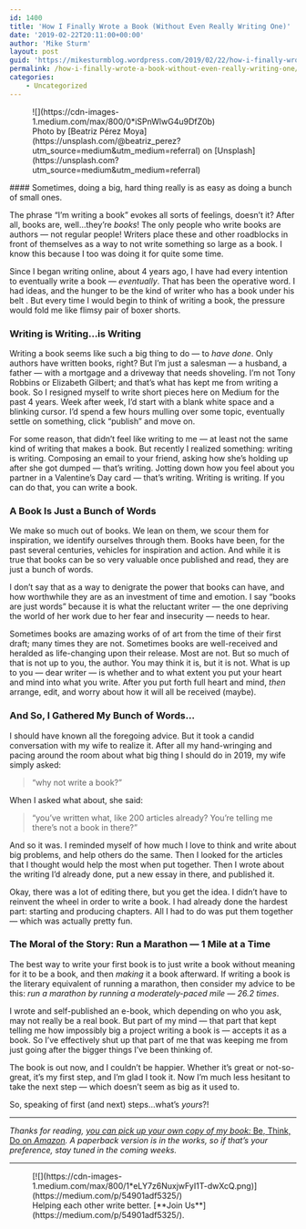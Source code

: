 ```yaml
---
id: 1400
title: 'How I Finally Wrote a Book (Without Even Really Writing One)'
date: '2019-02-22T20:11:00+00:00'
author: 'Mike Sturm'
layout: post
guid: 'https://mikesturmblog.wordpress.com/2019/02/22/how-i-finally-wrote-a-book-without-even-really-writing-one/'
permalink: /how-i-finally-wrote-a-book-without-even-really-writing-one/
categories:
    - Uncategorized
---
```


<figure class="wp-caption">![](https://cdn-images-1.medium.com/max/800/0*iSPnWlwG4u9DfZ0b)<figcaption class="wp-caption-text">Photo by [Beatriz Pérez Moya](https://unsplash.com/@beatriz_perez?utm_source=medium&utm_medium=referral) on [Unsplash](https://unsplash.com?utm_source=medium&utm_medium=referral)</figcaption></figure>#### Sometimes, doing a big, hard thing really is as easy as doing a bunch of small ones.

The phrase “I’m writing a book” evokes all sorts of feelings, doesn’t it? After all, books are, well…they’re *books*! The only people who write books are authors — not regular people! Writers place these and other roadblocks in front of themselves as a way to not write something so large as a book. I know this because I too was doing it for quite some time.

Since I began writing online, about 4 years ago, I have had every intention to eventually write a book — *eventually*. That has been the operative word. I had ideas, and the hunger to be the kind of writer who has a book under his belt . But every time I would begin to think of writing a book, the pressure would fold me like flimsy pair of boxer shorts.

### Writing is Writing…is Writing

Writing a book seems like such a big thing to do — to *have done*. Only authors have written books, right? But I’m just a salesman — a husband, a father — with a mortgage and a driveway that needs shoveling. I’m not Tony Robbins or Elizabeth Gilbert; and that’s what has kept me from writing a book. So I resigned myself to write short pieces here on Medium for the past 4 years. Week after week, I’d start with a blank white space and a blinking cursor. I’d spend a few hours mulling over some topic, eventually settle on something, click “publish” and move on.

For some reason, that didn’t feel like writing to me — at least not the same kind of writing that makes a book. But recently I realized something: writing is writing. Composing an email to your friend, asking how she’s holding up after she got dumped — that’s writing. Jotting down how you feel about you partner in a Valentine’s Day card — that’s writing. Writing is writing. If you can do that, you can write a book.

### A Book Is Just a Bunch of Words

We make so much out of books. We lean on them, we scour them for inspiration, we identify ourselves through them. Books have been, for the past several centuries, vehicles for inspiration and action. And while it is true that books can be so very valuable once published and read, they are just a bunch of words.

I don’t say that as a way to denigrate the power that books can have, and how worthwhile they are as an investment of time and emotion. I say “books are just words” because it is what the reluctant writer — the one depriving the world of her work due to her fear and insecurity — needs to hear.

Sometimes books are amazing works of of art from the time of their first draft; many times they are not. Sometimes books are well-received and heralded as life-changing upon their release. Most are not. But so much of that is not up to you, the author. You may think it is, but it is not. What is up to you — dear writer — is whether and to what extent you put your heart and mind into what you write. After you put forth full heart and mind, *then* arrange, edit, and worry about how it will all be received (maybe).

### And So, I Gathered My Bunch of Words…

I should have known all the foregoing advice. But it took a candid conversation with my wife to realize it. After all my hand-wringing and pacing around the room about what big thing I should do in 2019, my wife simply asked:

> “why not write a book?”

When I asked what about, she said:

> “you’ve written what, like 200 articles already? You’re telling me there’s not a book in there?”

And so it was. I reminded myself of how much I love to think and write about big problems, and help others do the same. Then I looked for the articles that I thought would help the most when put together. Then I wrote about the writing I’d already done, put a new essay in there, and published it.

Okay, there was a lot of editing there, but you get the idea. I didn’t have to reinvent the wheel in order to write a book. I had already done the hardest part: starting and producing chapters. All I had to do was put them together — which was actually pretty fun.

### The Moral of the Story: Run a Marathon — 1 Mile at a Time

The best way to write your first book is to just write a book without meaning for it to be a book, and then *making* it a book afterward. If writing a book is the literary equivalent of running a marathon, then consider my advice to be this: *run a marathon by running a moderately-paced mile — 26.2 times*.

I wrote and self-published an e-book, which depending on who you ask, may not really be a real book. But part of my mind — that part that kept telling me how impossibly big a project writing a book is — accepts it as a book. So I’ve effectively shut up that part of me that was keeping me from just going after the bigger things I’ve been thinking of.

The book is out now, and I couldn’t be happier. Whether it’s great or not-so-great, it’s my first step, and I’m glad I took it. Now I’m much less hesitant to take the next step — which doesn’t seem as big as it used to.

So, speaking of first (and next) steps…what’s *yours*?!

---

*Thanks for reading,* [*you can pick up your own copy of my book:* Be, Think, Do on *Amazon*](https://www.amazon.com/Be-Think-Do-Development-Productivity-ebook/dp/B07MQS2YHD)*. A paperback version is in the works, so if that’s your preference, stay tuned in the coming weeks.*

---

<figure class="wp-caption">[![](https://cdn-images-1.medium.com/max/800/1*eLY7z6NuxjwFyI1T-dwXcQ.png)](https://medium.com/p/54901adf5325/)<figcaption class="wp-caption-text">Helping each other write better. [**Join Us**](https://medium.com/p/54901adf5325/).</figcaption></figure>